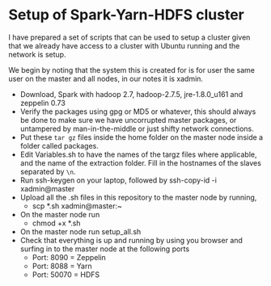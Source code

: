 # Setup of Spark-Yarn-HDFS cluster
I have prepared a set of scripts that can be used to setup a cluster given that we already have access to a cluster with Ubuntu running and the network is setup.

We begin by noting that the system this is created for is for user the same user on the master and all nodes, in our notes it is xadmin.

* Download, Spark with hadoop 2.7, hadoop-2.7.5, jre-1.8.0_u161 and zeppelin 0.73
* Verify the packages using gpg or MD5 or whatever, this should always be done to make sure we have uncorrupted master packages, or untampered by man-in-the-middle or just shifty network connections.
* Put these `tar gz` files inside the home folder on the master node inside a folder called packages.
* Edit Variables.sh to have the names of the targz files where applicable, and the name of the extraction folder. Fill in the hostnames of the slaves separated by `\n`.
* Run ssh-keygen on your laptop, followed by ssh-copy-id -i xadmin@master
* Upload all the .sh files in this repository to the master node by running,
	- scp *.sh xadmin@master:~
* On the master node run
	- chmod +x *.sh
* On the master node run setup_all.sh
* Check that everything is up and running by using you browser and surfing in to the master node at the following ports
	- Port: 8090 = Zeppelin
	- Port: 8088 = Yarn
	- Port: 50070 = HDFS
